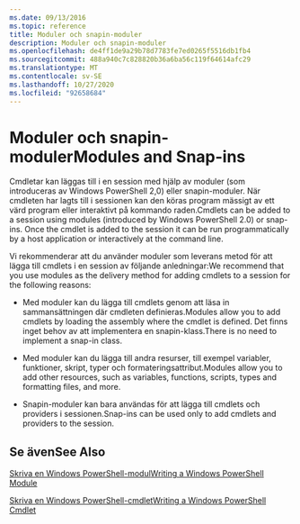```yaml
---
ms.date: 09/13/2016
ms.topic: reference
title: Moduler och snapin-moduler
description: Moduler och snapin-moduler
ms.openlocfilehash: de4ff1de9a29b78d7783fe7ed0265f5516db1fb4
ms.sourcegitcommit: 488a940c7c828820b36a6ba56c119f64614afc29
ms.translationtype: MT
ms.contentlocale: sv-SE
ms.lasthandoff: 10/27/2020
ms.locfileid: "92658684"
---
```

# <a name="modules-and-snap-ins"></a><span data-ttu-id="c7183-103">Moduler och snapin-moduler</span><span class="sxs-lookup"><span data-stu-id="c7183-103">Modules and Snap-ins</span></span>

<span data-ttu-id="c7183-104">Cmdletar kan läggas till i en session med hjälp av moduler (som introduceras av Windows PowerShell 2,0) eller snapin-moduler. När cmdleten har lagts till i sessionen kan den köras program mässigt av ett värd program eller interaktivt på kommando raden.</span><span class="sxs-lookup"><span data-stu-id="c7183-104">Cmdlets can be added to a session using modules (introduced by Windows PowerShell 2.0) or snap-ins. Once the cmdlet is added to the session it can be run programmatically by a host application or interactively at the command line.</span></span>

<span data-ttu-id="c7183-105">Vi rekommenderar att du använder moduler som leverans metod för att lägga till cmdlets i en session av följande anledningar:</span><span class="sxs-lookup"><span data-stu-id="c7183-105">We recommend that you use modules as the delivery method for adding cmdlets to a session for the following reasons:</span></span>

- <span data-ttu-id="c7183-106">Med moduler kan du lägga till cmdlets genom att läsa in sammansättningen där cmdleten definieras.</span><span class="sxs-lookup"><span data-stu-id="c7183-106">Modules allow you to add cmdlets by loading the assembly where the cmdlet is defined.</span></span> <span data-ttu-id="c7183-107">Det finns inget behov av att implementera en snapin-klass.</span><span class="sxs-lookup"><span data-stu-id="c7183-107">There is no need to implement a snap-in class.</span></span>

- <span data-ttu-id="c7183-108">Med moduler kan du lägga till andra resurser, till exempel variabler, funktioner, skript, typer och formateringsattribut.</span><span class="sxs-lookup"><span data-stu-id="c7183-108">Modules allow you to add other resources, such as variables, functions, scripts, types and formatting files, and more.</span></span>

- <span data-ttu-id="c7183-109">Snapin-moduler kan bara användas för att lägga till cmdlets och providers i sessionen.</span><span class="sxs-lookup"><span data-stu-id="c7183-109">Snap-ins can be used only to add cmdlets and providers to the session.</span></span>

## <a name="see-also"></a><span data-ttu-id="c7183-110">Se även</span><span class="sxs-lookup"><span data-stu-id="c7183-110">See Also</span></span>

[<span data-ttu-id="c7183-111">Skriva en Windows PowerShell-modul</span><span class="sxs-lookup"><span data-stu-id="c7183-111">Writing a Windows PowerShell Module</span></span>](writing-a-windows-powershell-module.md)

[<span data-ttu-id="c7183-112">Skriva en Windows PowerShell-cmdlet</span><span class="sxs-lookup"><span data-stu-id="c7183-112">Writing a Windows PowerShell Cmdlet</span></span>](../cmdlet/cmdlet-overview.md)
